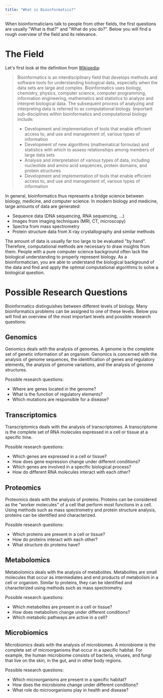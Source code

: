 ```yaml
---
title: "What is Bioinformatics?"
---
```


When bioinformaticians talk to people from other fields, the first questions are usually "What is that?" and "What do you do?". Below you will find a rough overview of the field and its relevance.

# The Field

Let's first look at the definition from [Wikipedia](https://en.wikipedia.org/wiki/Bioinformatics):
> Bioinformatics is an interdisciplinary field that develops methods and software tools for understanding biological data, especially when the data sets are large and complex. Bioinformatics uses biology, chemistry, physics, computer science, computer programming, information engineering, mathematics and statistics to analyze and interpret biological data. The subsequent process of analyzing and interpreting data is referred to as computational biology.
> Important sub-disciplines within bioinformatics and computational biology include:
> - Development and implementation of tools that enable efficient access to, and use and management of, various types of information
> - Development of new algorithms (mathematical formulas) and statistics with which to assess relationships among members of large data sets
> - Analysis and interpretation of various types of data, including nucleotide and amino acid sequences, protein domains, and protein structures
> - Development and implementation of tools that enable efficient access to, and use and management of, various types of information

In general, bioinformatics thus represents a bridge science between biology, medicine, and computer science. In modern biology and medicine, large amounts of data are generated:

- Sequence data (DNA sequencing, RNA sequencing, ...)
- Images from imaging techniques (MRI, CT, microscopy)
- Spectra from mass spectrometry
- Protein structure data from X-ray crystallography and similar methods

The amount of data is usually far too large to be evaluated "by hand". Therefore, computational methods are necessary to draw insights from them. People with a pure computer science background often lack the biological understanding to properly represent biology.
As a bioinformatician, you are able to understand the biological background of the data and find and apply the optimal computational algorithms to solve a biological question.

# Possible Research Questions

Bioinformatics distinguishes between different levels of biology. Many bioinformatics problems can be assigned to one of these levels. Below you will find an overview of the most important levels and possible research questions:

## Genomics

Genomics deals with the analysis of genomes. A genome is the complete set of genetic information of an organism. Genomics is concerned with the analysis of genome sequences, the identification of genes and regulatory elements, the analysis of genome variations, and the analysis of genome structures.

Possible research questions:
- Where are genes located in the genome?
- What is the function of regulatory elements?
- Which mutations are responsible for a disease?

## Transcriptomics

Transcriptomics deals with the analysis of transcriptomes. A transcriptome is the complete set of RNA molecules expressed in a cell or tissue at a specific time.

Possible research questions:
- Which genes are expressed in a cell or tissue?
- How does gene expression change under different conditions?
- Which genes are involved in a specific biological process?
- How do different RNA molecules interact with each other?

## Proteomics

Proteomics deals with the analysis of proteins. Proteins can be considered as the "worker molecules" of a cell that perform most functions in a cell. Using methods such as mass spectrometry and protein structure analysis, proteins can be identified and characterized.

Possible research questions:
- Which proteins are present in a cell or tissue?
- How do proteins interact with each other?
- What structure do proteins have?

## Metabolomics

Metabolomics deals with the analysis of metabolites. Metabolites are small molecules that occur as intermediates and end products of metabolism in a cell or organism. Similar to proteins, they can be identified and characterized using methods such as mass spectrometry.

Possible research questions:
- Which metabolites are present in a cell or tissue?
- How does metabolism change under different conditions?
- Which metabolic pathways are active in a cell?

## Microbiomics

Microbiomics deals with the analysis of microbiomes. A microbiome is the complete set of microorganisms that occur in a specific habitat. For example, the human microbiome consists of bacteria, viruses, and fungi that live on the skin, in the gut, and in other body regions.

Possible research questions:
- Which microorganisms are present in a specific habitat?
- How does the microbiome change under different conditions?
- What role do microorganisms play in health and disease? 